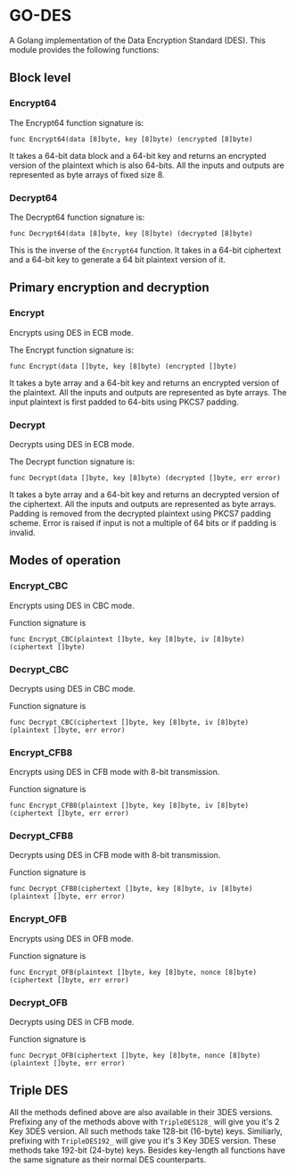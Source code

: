 # GO-DES

A Golang implementation of the Data Encryption Standard (DES). This module provides the following functions:

## Block level

### Encrypt64

The Encrypt64 function signature is:

```golang
func Encrypt64(data [8]byte, key [8]byte) (encrypted [8]byte)
```

It takes a 64-bit data block and a 64-bit key and returns an encrypted version of the plaintext which is also 64-bits. All the inputs and outputs are represented as byte arrays of fixed size 8.

### Decrypt64

The Decrypt64 function signature is:

```golang
func Decrypt64(data [8]byte, key [8]byte) (decrypted [8]byte)
```

This is the inverse of the `Encrypt64` function. It takes in a 64-bit ciphertext and a 64-bit key to generate a 64 bit plaintext version of it.

## Primary encryption and decryption

### Encrypt

Encrypts using DES in ECB mode.

The Encrypt function signature is:

```golang
func Encrypt(data []byte, key [8]byte) (encrypted []byte)
```

It takes a byte array and a 64-bit key and returns an encrypted version of the plaintext. All the inputs and outputs are represented as byte arrays. The input plaintext is first padded to 64-bits using PKCS7 padding.

### Decrypt

Decrypts using DES in ECB mode.

The Decrypt function signature is:

```golang
func Decrypt(data []byte, key [8]byte) (decrypted []byte, err error)
```

It takes a byte array and a 64-bit key and returns an decrypted version of the ciphertext. All the inputs and outputs are represented as byte arrays. Padding is removed from the decrypted plaintext using PKCS7 padding scheme. Error is raised if input is not a multiple of 64 bits or if padding is invalid.

## Modes of operation

### Encrypt_CBC

Encrypts using DES in CBC mode.

Function signature is

```golang
func Encrypt_CBC(plaintext []byte, key [8]byte, iv [8]byte) (ciphertext []byte)
```

### Decrypt_CBC

Decrypts using DES in CBC mode.

Function signature is

```golang
func Decrypt_CBC(ciphertext []byte, key [8]byte, iv [8]byte) (plaintext []byte, err error)
```

### Encrypt_CFB8

Encrypts using DES in CFB mode with 8-bit transmission.

Function signature is

```golang
func Encrypt_CFB8(plaintext []byte, key [8]byte, iv [8]byte) (ciphertext []byte, err error)
```

### Decrypt_CFB8

Decrypts using DES in CFB mode with 8-bit transmission.

Function signature is

```golang
func Decrypt_CFB8(ciphertext []byte, key [8]byte, iv [8]byte) (plaintext []byte, err error)
```

### Encrypt_OFB

Encrypts using DES in OFB mode.

Function signature is

```golang
func Encrypt_OFB(plaintext []byte, key [8]byte, nonce [8]byte) (ciphertext []byte, err error)
```

### Decrypt_OFB

Decrypts using DES in CFB mode.

Function signature is

```golang
func Decrypt_OFB(ciphertext []byte, key [8]byte, nonce [8]byte) (plaintext []byte, err error)
```

## Triple DES

All the methods defined above are also available in their 3DES versions. Prefixing any of the methods above with `TripleDES128_` will give you it's 2 Key 3DES version. All such methods take 128-bit (16-byte) keys. Similiarly, prefixing with `TripleDES192_` will give you it's 3 Key 3DES version. These methods take 192-bit (24-byte) keys. Besides key-length all functions have the same signature as their normal DES counterparts.
